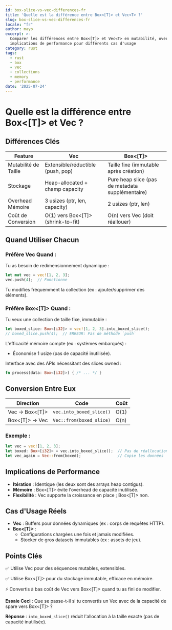 ```yaml
---
id: box-slice-vs-vec-differences-fr
title: 'Quelle est la différence entre Box<[T]> et Vec<T> ?'
slug: box-slice-vs-vec-differences-fr
locale: "fr"
author: mayo
excerpt: >-
  Comparer les différences entre Box<[T]> et Vec<T> en mutabilité, overhead mémoire, et
  implications de performance pour différents cas d'usage
category: rust
tags:
  - rust
  - box
  - vec
  - collections
  - memory
  - performance
date: '2025-07-24'
---
```


# Quelle est la différence entre Box<[T]> et Vec<T> ?

## Différences Clés

| Feature | Vec<T> | Box<[T]> |
|---------|--------|----------|
| Mutabilité de Taille | Extensible/réductible (push, pop) | Taille fixe (immutable après création) |
| Stockage | Heap-allocated + champ capacity | Pure heap slice (pas de metadata supplémentaire) |
| Overhead Mémoire | 3 usizes (ptr, len, capacity) | 2 usizes (ptr, len) |
| Coût de Conversion | O(1) vers Box<[T]> (shrink-to-fit) | O(n) vers Vec (doit réallouer) |

## Quand Utiliser Chacun

### Préfère Vec<T> Quand :

Tu as besoin de redimensionnement dynamique :
```rust
let mut vec = vec![1, 2, 3];
vec.push(4);  // Fonctionne
```

Tu modifies fréquemment la collection (ex : ajouter/supprimer des éléments).

### Préfère Box<[T]> Quand :

Tu veux une collection de taille fixe, immutable :
```rust
let boxed_slice: Box<[i32]> = vec![1, 2, 3].into_boxed_slice();
// boxed_slice.push(4);  // ERREUR: Pas de méthode `push`
```

L'efficacité mémoire compte (ex : systèmes embarqués) :
- Économise 1 usize (pas de capacité inutilisée).

Interface avec des APIs nécessitant des slices owned :
```rust
fn process(data: Box<[i32]>) { /* ... */ }
```

## Conversion Entre Eux

| Direction | Code | Coût |
|-----------|------|------|
| Vec → Box<[T]> | `vec.into_boxed_slice()` | O(1) |
| Box<[T]> → Vec | `Vec::from(boxed_slice)` | O(n) |

### Exemple :
```rust
let vec = vec![1, 2, 3];
let boxed: Box<[i32]> = vec.into_boxed_slice();  // Pas de réallocation
let vec_again = Vec::from(boxed);                // Copie les données
```

## Implications de Performance

- **Itération** : Identique (les deux sont des arrays heap contigus).
- **Mémoire** : Box<[T]> évite l'overhead de capacité inutilisée.
- **Flexibilité** : Vec supporte la croissance en place ; Box<[T]> non.

## Cas d'Usage Réels

- **Vec** : Buffers pour données dynamiques (ex : corps de requêtes HTTP).
- **Box<[T]>** :
  - Configurations chargées une fois et jamais modifiées.
  - Stocker de gros datasets immutables (ex : assets de jeu).

## Points Clés

✅ Utilise Vec pour des séquences mutables, extensibles.

✅ Utilise Box<[T]> pour du stockage immutable, efficace en mémoire.

⚡ Convertis à bas coût de Vec vers Box<[T]> quand tu as fini de modifier.

**Essaie Ceci** : Que se passe-t-il si tu convertis un Vec avec de la capacité de spare vers Box<[T]> ?

**Réponse** : `into_boxed_slice()` réduit l'allocation à la taille exacte (pas de capacité inutilisée).